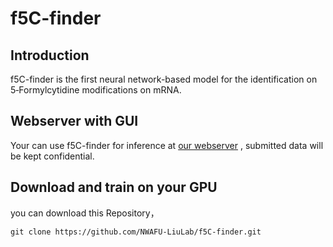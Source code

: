 # f5C-finder
## Introduction
f5C-finder is the first neural network-based model for the identification on 5‑Formylcytidine modifications on mRNA.

## Webserver with GUI
Your can use f5C-finder for inference at [our webserver](http://f5c.m6aminer.cn/)
, submitted data will be kept confidential.
## Download and train on your GPU
you can download this Repository，
```shell
git clone https://github.com/NWAFU-LiuLab/f5C-finder.git
 

